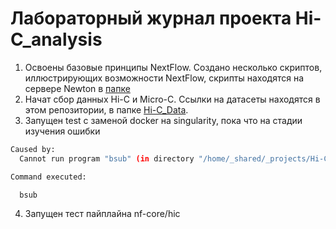 # Лабораторный журнал проекта Hi-C_analysis

1. Освоены базовые принципы NextFlow. Создано несколько скриптов, иллюстрирующих возможности NextFlow, скрипты находятся на сервере Newton в [папке](https://newton.bioeng.ru/jupyter/user/g_timokhin/tree/_projects/Hi-C_analysis_example/nextflow_playground)
2. Начат сбор данных Hi-C и Мicro-C. Ссылки на датасеты находятся в этом репозитории, в папке [Hi-C_Data](https://github.com/intbio/Hi-C_analysis_example/tree/master/Hi-C_Data).
3. Запущен test с заменой docker на singularity, пока что на стадии изучения ошибки
```bash
Caused by:
  Cannot run program "bsub" (in directory "/home/_shared/_projects/Hi-C_analysis_example/distiller-nf/work/dc/f4ce6dd099aa79e74f700806ca36a3"): error=2, No such file or directory

Command executed:

  bsub
```
4. Запущен тест пайплайна nf-core/hic


